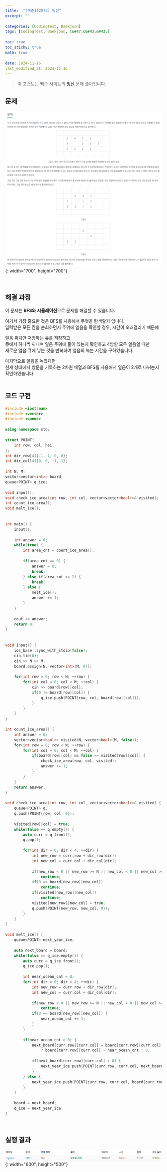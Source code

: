 ```yaml
---
title:  "[백준][2573] 빙산"
excerpt: ""

categories: [CodingTest, Baekjoon]
tags: [CodingTest, Baekjoon, C&#47;C&#43;&#43;]

toc: true
toc_sticky: true
math: true
 
date: 2024-11-16
last_modified_at: 2024-11-16
---
```


> 이 포스트는 백준 사이트의 [빙산](https://www.acmicpc.net/problem/2573) 문제 풀이입니다.  

## 문제

![문제](/assets/img/Boj/빙산_문제.png){: width="700", height="700"}  

<br/>

## 해결 과정

이 문제는 **BFS와 시뮬레이션**으로 문제를 해결할 수 있습니다.  

여기서 가장 중요한 것은 BFS를 사용해서 무엇을 탐색할지 입니다.  
입력받은 모든 칸을 순회하면서 주위에 얼음을 확인할 경우, 시간이 오래걸리기 때문에  

얼음 위치만 저장하는 큐를 저장하고  
큐에서 하나씩 꺼내며 얼음 주위에 물이 있는지 확인하고 4방향 모두 얼음일 때만  
새로운 얼음 큐에 넣는 것을 반복하여 얼음의 녹는 시간을 구하였습니다.  

마지막으로 얼음을 녹였다면  
현재 상태에서 방문을 기록하는 2차원 배열과 BFS를 사용해서 얼음이 2개로 나뉘는지 확인하였습니다.  
<br/>

## 코드 구현

```c++
#include <iostream>
#include <vector>
#include <queue>

using namespace std;

struct POINT{
    int row, col, hei;
};
int dir_row[4]{-1, 1, 0, 0};
int dir_col[4]{0, 0, -1, 1};

int N, M;
vector<vector<int>> board;
queue<POINT> q_ice;

void input();
void check_ice_area(int row, int col, vector<vector<bool>>& visited);
int count_ice_area();
void melt_ice();


int main() {
    input();

    int answer = 0;
    while(true) {
        int area_cnt = count_ice_area();
        
        if(area_cnt == 0) {
            answer = 0;
            break;
        } else if(area_cnt >= 2) {
            break;
        } else {
            melt_ice();
            answer += 1;   
        }
    }

    cout << answer;
    return 0;
}


void input() {
    ios_base::sync_with_stdio(false);
    cin.tie(0);
    cin >> N >> M;
    board.assign(N, vector<int>(M, 0));

    for(int row = 0; row < N; ++row) {
        for(int col = 0; col < M; ++col) {
            cin >> board[row][col];
            if(0 != board[row][col]) {
                q_ice.push(POINT{row, col, board[row][col]});
            }
        }
    }
}

int count_ice_area() {
    int answer = 0;
    vector<vector<bool>> visited(N, vector<bool>(M, false));
    for(int row = 0; row < N; ++row) {
        for(int col = 0; col < M; ++col) {
            if(board[row][col] && false == visited[row][col]) {
                check_ice_area(row, col, visited);
                answer += 1;
            }
        }
    }
    return answer;
}

void check_ice_area(int row, int col, vector<vector<bool>>& visited) {
    queue<POINT> q;
    q.push(POINT{row, col, 0});

    visited[row][col] = true;
    while(false == q.empty()) {
        auto curr = q.front();
        q.pop();

        for(int dir = 0; dir < 4; ++dir) {
            int new_row = curr.row + dir_row[dir];
            int new_col = curr.col + dir_col[dir];

            if(new_row < 0 || new_row >= N || new_col < 0 || new_col >= M)
                continue;
            if(0 == board[new_row][new_col])
                continue;
            if(visited[new_row][new_col])
                continue;
            visited[new_row][new_col] = true;
            q.push(POINT{new_row, new_col, 0});
        }
    }
}

void melt_ice() {
    queue<POINT> next_year_ice;

    auto next_board = board;
    while(false == q_ice.empty()) {
        auto curr = q_ice.front();
        q_ice.pop();

        int near_ocean_cnt = 0;
        for(int dir = 0; dir < 4; ++dir) {
            int new_row = curr.row + dir_row[dir];
            int new_col = curr.col + dir_col[dir];

            if(new_row < 0 || new_row >= N || new_col < 0 || new_col >= M)
                continue;
            if(0 == board[new_row][new_col]) {
                near_ocean_cnt += 1;
            }
        }

        if(near_ocean_cnt > 0) {
            next_board[curr.row][curr.col] = board[curr.row][curr.col] - near_ocean_cnt >= 0 
                ? board[curr.row][curr.col] - near_ocean_cnt : 0;

            if(next_board[curr.row][curr.col] > 0) {
                next_year_ice.push(POINT{curr.row, curr.col, next_board[curr.row][curr.col]});
            }
        } else {
            next_year_ice.push(POINT{curr.row, curr.col, board[curr.row][curr.col]});
        }
    }

    board = next_board;
    q_ice = next_year_ice;
}
```

<br/>

## 실행 결과

![결과](/assets/img/Boj/빙산_결과.png){: width="600", height="500"}  
